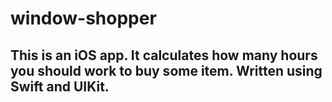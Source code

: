 # window-shopper

## This is an iOS app. It calculates how many hours you should work to buy some item. Written using Swift and UIKit.
